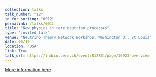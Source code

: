 ```yaml
---
collection: talks
talk_number: "12"
id_for_sorting: "0012"
permalink: /talks/0012
title: "New physics in rare neutrino processes" 
type: "invited talk"
venue: "Neutrino Theory Network Workshop, Washington U., St Louis"
date: 05/19
location: "USA"
link: True 
talk_url: https://indico.cern.ch/event/812851/page/16923-overview 
---
```


[More information here](https://indico.cern.ch/event/812851/page/16923-overview)
